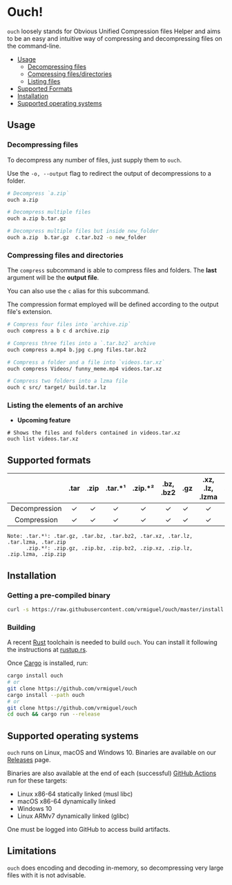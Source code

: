 # Ouch!

<!-- ![ouch_image](https://encrypted-tbn0.gstatic.com/images?q=tbn:ANd9GcR5ilNDTFZZ-Vy_ctm2YyAe8Yk0UT7lB2hIhg&usqp=CAU)  -->

`ouch` loosely stands for Obvious Unified Compression files Helper and aims to be an easy and intuitive way of compressing and decompressing files on the command-line.

- [Usage](#Usage)
    - [Decompressing files](#Decompressing-files)
    - [Compressing files/directories](#Compressing-files-and-directories)
    - [Listing files](#Listing-the-elements-of-an-archive)
- [Supported Formats](#Supported-formats)
- [Installation](#Installation)
- [Supported operating systems](#Supported-operating-systems)

## Usage

### Decompressing files

To decompress any number of files, just supply them to `ouch`.

Use the `-o, --output` flag to redirect the output of decompressions to a folder.

```bash
# Decompress `a.zip`
ouch a.zip

# Decompress multiple files
ouch a.zip b.tar.gz

# Decompress multiple files but inside new_folder
ouch a.zip  b.tar.gz  c.tar.bz2 -o new_folder
```

### Compressing files and directories

The `compress` subcommand is able to compress files and folders. The **last** argument will be the **output file**. 

You can also use the `c` alias for this subcommand.

The compression format employed will be defined according to the output file's extension.

```bash
# Compress four files into `archive.zip`
ouch compress a b c d archive.zip

# Compress three files into a `.tar.bz2` archive
ouch compress a.mp4 b.jpg c.png files.tar.bz2

# Compress a folder and a file into `videos.tar.xz`
ouch compress Videos/ funny_meme.mp4 videos.tar.xz

# Compress two folders into a lzma file
ouch c src/ target/ build.tar.lz
```

### Listing the elements of an archive

* **Upcoming feature**

```
# Shows the files and folders contained in videos.tar.xz
ouch list videos.tar.xz
```

## Supported formats


|               | .tar | .zip | .tar.\*¹ | .zip.\*² | .bz, .bz2 | .gz | .xz, .lz, .lzma | .7z |
|:-------------:|:----:|:----:|:--------:|:--------:|:---------:| --- |:---------------:| --- |
| Decompression |  ✓   |  ✓   |    ✓     |    ✓     |     ✓     | ✓   |        ✓        | ✗   |
|  Compression  |  ✓   |  ✓   |    ✓     |    ✓     |     ✓     | ✓   |        ✓        | ✗   |

```
Note: .tar.*¹: .tar.gz, .tar.bz, .tar.bz2, .tar.xz, .tar.lz, .tar.lzma, .tar.zip
      .zip.*²: .zip.gz, .zip.bz, .zip.bz2, .zip.xz, .zip.lz, .zip.lzma, .zip.zip
```


## Installation

### Getting a pre-compiled binary

```bash
curl -s https://raw.githubusercontent.com/vrmiguel/ouch/master/install.sh | bash
```

### Building

A recent [Rust](rust-lang.org) toolchain is needed to build `ouch`. You can install it following the instructions at [rustup.rs](https://rustup.rs/).

Once [Cargo](https://doc.rust-lang.org/cargo/) is installed, run:

```bash
cargo install ouch
# or 
git clone https://github.com/vrmiguel/ouch
cargo install --path ouch
# or
git clone https://github.com/vrmiguel/ouch
cd ouch && cargo run --release
```

## Supported operating systems

`ouch` runs on Linux, macOS and Windows 10. Binaries are available on our [Releases](https://github.com/vrmiguel/ouch/releases) page.

Binaries are also available at the end of each (successful) [GitHub Actions](https://github.com/vrmiguel/ouch/actions) run for these targets:

* Linux x86-64 statically linked (musl libc) 
* macOS x86-64 dynamically linked
* Windows 10
* Linux ARMv7 dynamically linked (glibc)

One must be logged into GitHub to access build artifacts.

## Limitations

`ouch` does encoding and decoding in-memory, so decompressing very large files with it is not advisable.

